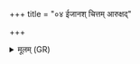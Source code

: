 +++
title = "०४ ईजानश् चित्तम् आरुक्षद्"

+++
<details><summary>मूलम् (GR)</summary>

ईजानश् चित्तम् आरुक्षद् अग्निं  
नाकस्य पृष्ठं दिवम् उत्पतिष्यन् ।  
तस्मै प्र भातु नभसो ज्योतिषीमान्  
स्वर्गः पन्था वितरो देवयानः ॥
</details>